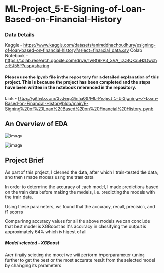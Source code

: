 # ML-Project_5-E-Signing-of-Loan-Based-on-Financial-History
### Data Details 
  
   Kaggle - https://www.kaggle.com/datasets/aniruddhachoudhury/esigning-of-loan-based-on-financial-history?select=financial_data.csv
   Colab Notebook - https://colab.research.google.com/drive/1wRf9RP3_3VA_DCBQkx5HzDwchzrEJ55P?usp=sharing
   
#### Please use the Ipynb file in the repository for a detailed explanation of this project. This is because the project has been completed and the steps have been written in the notebook referenced in the repository.
Link - https://github.com/SudeepSinha09/ML-Project_5-E-Signing-of-Loan-Based-on-Financial-History/blob/main/E-Signing%20of%20Loan%20Based%20on%20Financial%20History.ipynb

## An Overview of EDA

![image](https://user-images.githubusercontent.com/93086122/208379948-dfc9d1ec-d0c2-4006-92e6-018a23d7a1d4.png)

![image](https://user-images.githubusercontent.com/93086122/208380021-ede76a19-b8ca-43a7-81a6-735a2b581cd9.png)

## Project Brief

As part of this project, I cleaned the data, after which I train-tested the data, and then I made models using the train data

In order to determine the accuracy of each model, I made predictions based on the train data before making the models, i.e. predicting the models with the train data.

Using these parameters, we found that the accuracy, recall, precision, and f1 scores

Compairinng accuracy values for all the above models we can conclude that best model is XGBoost as it's accuracy in classifying the output is approximately 64% which is higest of all

##### Model selected - XGBoost

Ater finally seleting the model we will perform hyperparameter tuning further to get the best or the most accurate result from the selected model by chainging its parameters
